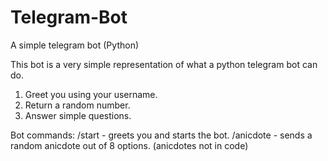 # Telegram-Bot
A simple telegram bot (Python)

This bot is a very simple representation of what a python telegram bot can do.

1. Greet you using your username.
2. Return a random number.
3. Answer simple questions.

Bot commands:
/start - greets you and starts the bot.
/anicdote - sends a random anicdote out of 8 options. (anicdotes not in code)

